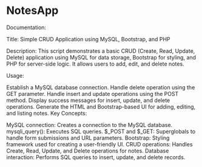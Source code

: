 # NotesApp

Documentation:

Title: Simple CRUD Application using MySQL, Bootstrap, and PHP

Description: This script demonstrates a basic CRUD (Create, Read, Update, Delete) application using MySQL for data storage, Bootstrap for styling, and PHP for server-side logic. It allows users to add, edit, and delete notes.

Usage:

Establish a MySQL database connection.
Handle delete operation using the GET parameter.
Handle insert and update operations using the POST method.
Display success messages for insert, update, and delete operations.
Generate the HTML and Bootstrap-based UI for adding, editing, and listing notes.
Key Concepts:

MySQL connection: Creates a connection to the MySQL database.
mysqli_query(): Executes SQL queries.
$_POST and $_GET: Superglobals to handle form submissions and URL parameters.
Bootstrap: Styling framework used for creating a user-friendly UI.
CRUD operations: Handles Create, Read, Update, and Delete operations for notes.
Database interaction: Performs SQL queries to insert, update, and delete records.
